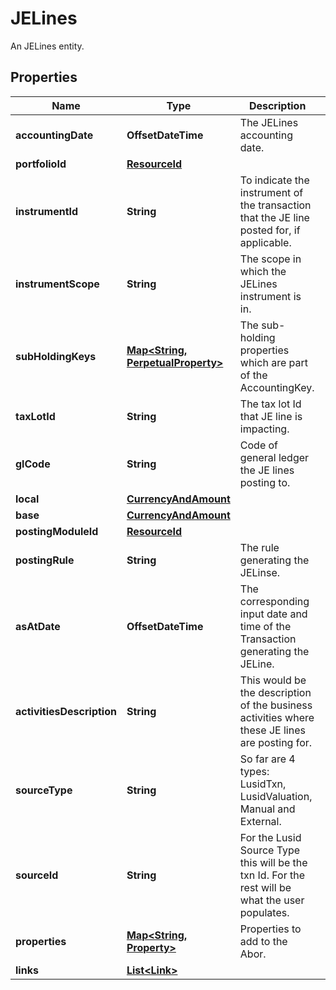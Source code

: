 

# JELines

An JELines entity.

## Properties

Name | Type | Description | Notes
------------ | ------------- | ------------- | -------------
**accountingDate** | **OffsetDateTime** | The JELines accounting date. | 
**portfolioId** | [**ResourceId**](ResourceId.md) |  | 
**instrumentId** | **String** | To indicate the instrument of the transaction that the JE line posted for, if applicable. | 
**instrumentScope** | **String** | The scope in which the JELines instrument is in. | 
**subHoldingKeys** | [**Map&lt;String, PerpetualProperty&gt;**](PerpetualProperty.md) | The sub-holding properties which are part of the AccountingKey. |  [optional]
**taxLotId** | **String** | The tax lot Id that JE line is impacting. | 
**glCode** | **String** | Code of general ledger the JE lines posting to. | 
**local** | [**CurrencyAndAmount**](CurrencyAndAmount.md) |  | 
**base** | [**CurrencyAndAmount**](CurrencyAndAmount.md) |  | 
**postingModuleId** | [**ResourceId**](ResourceId.md) |  | 
**postingRule** | **String** | The rule generating the JELinse. | 
**asAtDate** | **OffsetDateTime** | The corresponding input date and time of the Transaction generating the JELine. | 
**activitiesDescription** | **String** | This would be the description of the business activities where these JE lines are posting for. |  [optional]
**sourceType** | **String** | So far are 4 types: LusidTxn, LusidValuation, Manual and External. | 
**sourceId** | **String** | For the Lusid Source Type this will be the txn Id. For the rest will be what the user populates. | 
**properties** | [**Map&lt;String, Property&gt;**](Property.md) | Properties to add to the Abor. |  [optional]
**links** | [**List&lt;Link&gt;**](Link.md) |  |  [optional]



